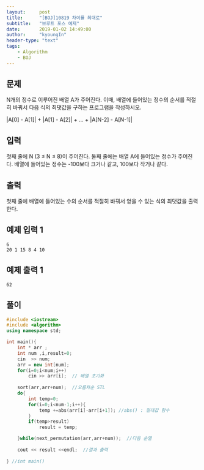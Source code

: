 ```yaml
---
layout:     post
title:      "[BOJ]10819 차이를 최대로"
subtitle:   "브루트 포스 예제"
date:       2019-01-02 14:49:00
author:     "kyoungIn"
header-type: "text"
tags:
    - Algorithm
    - BOJ
---
```

## 문제

N개의 정수로 이루어진 배열 A가 주어진다. 이때, 배열에 들어있는 정수의 순서를 적절히 바꿔서 다음 식의 최댓값을 구하는 프로그램을 작성하시오.

|A[0] - A[1]| + |A[1] - A[2]| + ... + |A[N-2] - A[N-1]|

## 입력

첫째 줄에 N (3 ≤ N ≤ 8)이 주어진다. 둘째 줄에는 배열 A에 들어있는 정수가 주어진다. 배열에 들어있는 정수는 -100보다 크거나 같고, 100보다 작거나 같다.

## 출력

첫째 줄에 배열에 들어있는 수의 순서를 적절히 바꿔서 얻을 수 있는 식의 최댓값을 출력한다.

## 예제 입력 1 

```
6
20 1 15 8 4 10
```

## 예제 출력 1 

```
62
```



## 풀이

```cpp
#include <iostream>
#include <algorithm>
using namespace std;

int main(){
    int * arr ;
    int num ,i,result=0;
    cin  >> num;
    arr = new int[num];
    for(i=0;i<num;i++)
        cin >> arr[i];	// 배열 초기화
    
    sort(arr,arr+num);	//오름차순 STL
    do{
        int temp=0;
        for(i=0;i<num-1;i++){
            temp +=abs(arr[i]-arr[i+1]); //abs() : 절대값 함수
        }
        if(temp>result)
            result = temp;

    }while(next_permutation(arr,arr+num));	//다음 순열 
    
    cout << result <<endl;	//결과 출력
    
} //int main()
```

